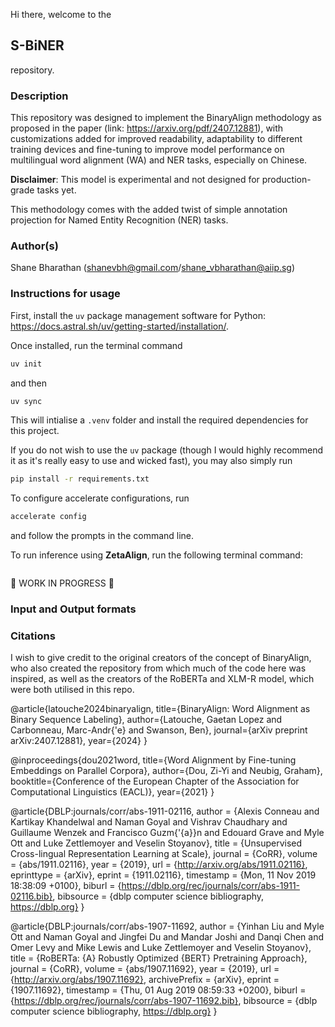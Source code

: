 Hi there, welcome to the 
## S-BiNER
repository.

### Description
This repository was designed to implement the BinaryAlign methodology as proposed in the paper (link: https://arxiv.org/pdf/2407.12881), with customizations added for improved readability, adaptability to different training devices and fine-tuning to improve model performance on multilingual word alignment (WA) and NER tasks, especially on Chinese.

**Disclaimer**: This model is experimental and not designed for production-grade tasks yet.

This methodology comes with the added twist of simple annotation projection for Named Entity Recognition (NER) tasks. 

### Author(s)
Shane Bharathan (shanevbh@gmail.com/shane_vbharathan@aiip.sg)

### Instructions for usage
First, install the `uv` package management software for Python: https://docs.astral.sh/uv/getting-started/installation/.

Once installed, run the terminal command
```bash
uv init
```
and then 
```bash
uv sync
``` 
This will intialise a `.venv` folder and install the required dependencies for this project.

If you do not wish to use the `uv` package (though I would highly recommend it as it's really easy to use and wicked fast), you may also simply run 
```bash
pip install -r requirements.txt
```
To configure accelerate configurations, run 
```bash
accelerate config
```
and follow the prompts in the command line.

To run inference using **ZetaAlign**, run the following terminal command: 
```

```

🚧 WORK IN PROGRESS 🚧

### Input and Output formats


### Citations
I wish to give credit to the original creators of the concept of BinaryAlign, who also created the repository from which much of the code here was inspired, as well as the creators of the RoBERTa and XLM-R model, which were both utilised in this repo.

@article{latouche2024binaryalign,
  title={BinaryAlign: Word Alignment as Binary Sequence Labeling},
  author={Latouche, Gaetan Lopez and Carbonneau, Marc-Andr{\'e} and Swanson, Ben},
  journal={arXiv preprint arXiv:2407.12881},
  year={2024}
}

@inproceedings{dou2021word,
  title={Word Alignment by Fine-tuning Embeddings on Parallel Corpora},
  author={Dou, Zi-Yi and Neubig, Graham},
  booktitle={Conference of the European Chapter of the Association for Computational Linguistics (EACL)},
  year={2021}
}

@article{DBLP:journals/corr/abs-1911-02116,
  author    = {Alexis Conneau and
               Kartikay Khandelwal and
               Naman Goyal and
               Vishrav Chaudhary and
               Guillaume Wenzek and
               Francisco Guzm{\'{a}}n and
               Edouard Grave and
               Myle Ott and
               Luke Zettlemoyer and
               Veselin Stoyanov},
  title     = {Unsupervised Cross-lingual Representation Learning at Scale},
  journal   = {CoRR},
  volume    = {abs/1911.02116},
  year      = {2019},
  url       = {http://arxiv.org/abs/1911.02116},
  eprinttype = {arXiv},
  eprint    = {1911.02116},
  timestamp = {Mon, 11 Nov 2019 18:38:09 +0100},
  biburl    = {https://dblp.org/rec/journals/corr/abs-1911-02116.bib},
  bibsource = {dblp computer science bibliography, https://dblp.org}
}

@article{DBLP:journals/corr/abs-1907-11692,
  author    = {Yinhan Liu and
               Myle Ott and
               Naman Goyal and
               Jingfei Du and
               Mandar Joshi and
               Danqi Chen and
               Omer Levy and
               Mike Lewis and
               Luke Zettlemoyer and
               Veselin Stoyanov},
  title     = {RoBERTa: {A} Robustly Optimized {BERT} Pretraining Approach},
  journal   = {CoRR},
  volume    = {abs/1907.11692},
  year      = {2019},
  url       = {http://arxiv.org/abs/1907.11692},
  archivePrefix = {arXiv},
  eprint    = {1907.11692},
  timestamp = {Thu, 01 Aug 2019 08:59:33 +0200},
  biburl    = {https://dblp.org/rec/journals/corr/abs-1907-11692.bib},
  bibsource = {dblp computer science bibliography, https://dblp.org}
}